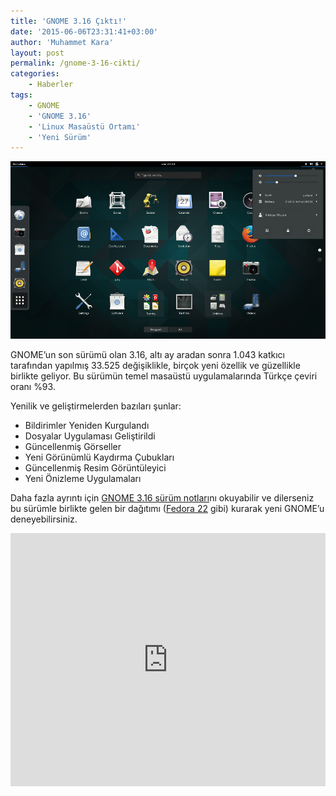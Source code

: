 ```yaml
---
title: 'GNOME 3.16 Çıktı!'
date: '2015-06-06T23:31:41+03:00'
author: 'Muhammet Kara'
layout: post
permalink: /gnome-3-16-cikti/
categories:
    - Haberler
tags:
    - GNOME
    - 'GNOME 3.16'
    - 'Linux Masaüstü Ortamı'
    - 'Yeni Sürüm'
---
```


![Görseller](/media/2023/04/visuals.png "Görseller")

GNOME’un son sürümü olan 3.16, altı ay aradan sonra 1.043 katkıcı tarafından yapılmış 33.525 değişiklikle, birçok yeni özellik ve güzellikle birlikte geliyor. Bu sürümün temel masaüstü uygulamalarında Türkçe çeviri oranı %93.

Yenilik ve geliştirmelerden bazıları şunlar:

- Bildirimler Yeniden Kurgulandı
- Dosyalar Uygulaması Geliştirildi
- Güncellenmiş Görseller
- Yeni Görünümlü Kaydırma Çubukları
- Güncellenmiş Resim Görüntüleyici
- Yeni Önizleme Uygulamaları

Daha fazla ayrıntı için [ GNOME 3.16 sürüm notları](https://help.gnome.org/misc/release-notes/3.16/)nı okuyabilir ve dilerseniz bu sürümle birlikte gelen bir dağıtımı ([Fedora 22](https://getfedora.org/tr/workstation/) gibi) kurarak yeni GNOME’u deneyebilirsiniz.

<iframe allow="accelerometer; autoplay; clipboard-write; encrypted-media; gyroscope; picture-in-picture; web-share" allowfullscreen="" frameborder="0" height="405" loading="lazy" src="https://www.youtube.com/embed/WxRLa5hTGkg?feature=oembed" title="Introducing GNOME 3.16" width="100%"></iframe>